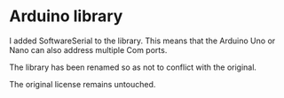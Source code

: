# Arduino library

I added SoftwareSerial to the library. 
This means that the Arduino Uno or Nano can also address multiple Com ports.

The library has been renamed so as not to conflict with the original.

The original license remains untouched.
